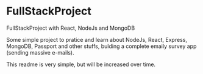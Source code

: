# FullStackProject
FullStackProject with React, NodeJs and MongoDB

Some simple project to pratice and learn about NodeJs, React, Express, MongoDB, Passport and other stuffs, bulding a complete emaily survey app (sending massive e-mails).

This readme is very simple, but will be increased over time.
